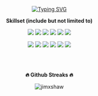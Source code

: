 <p align="center"> <a href="https://git.io/typing-svg"><img src="https://readme-typing-svg.demolab.com?font=Roboto&pause=1000&center=true&width=600&lines=Go%2C+Python%2C+Docker%2C+Kubernetes%2C+AWS;Senior+Software+Engineer%2C+Technology+Enthusiast;9%2B+years+of+professional+coding+experience" alt="Typing SVG" /></a> </p>



<p align="center"> <strong>Skillset (include but not limited to)</strong> </p>


<p align="center"> <img src="https://img.shields.io/badge/Go-00ADD8?style=for-the-badge&logo=go&logoColor=white" /> <img src="https://img.shields.io/badge/Python-3776AB?style=for-the-badge&logo=python&logoColor=white" /> <img src="https://img.shields.io/badge/PostgreSQL-316192?style=for-the-badge&logo=postgresql&logoColor=white" /> <img src="https://img.shields.io/badge/docker-%230db7ed.svg?style=for-the-badge&logo=docker&logoColor=white"> <img src="https://img.shields.io/badge/kubernetes-%23326ce5.svg?style=for-the-badge&logo=kubernetes&logoColor=white"> <img src="https://img.shields.io/badge/React-20232A?style=for-the-badge&logo=react&logoColor=61DAFB" /> </p>

<p align="center"> <img src="https://img.shields.io/badge/C%23-239120?style=for-the-badge&logo=c-sharp&logoColor=white" /> <img src="https://img.shields.io/badge/.NET-5C2D91?style=for-the-badge&logo=.net&logoColor=white" /> <img src="https://img.shields.io/badge/Amazon_AWS-232F3E?style=for-the-badge&logo=amazon-aws&logoColor=white" /> <img src="https://img.shields.io/badge/Google_Cloud-4285F4?style=for-the-badge&logo=google-cloud&logoColor=white" /> <img src="https://img.shields.io/badge/Kotlin-0095D5?style=for-the-badge&logo=kotlin&logoColor=white" /> <img src="https://img.shields.io/badge/Android-3DDC84?style=for-the-badge&logo=android&logoColor=white" /> </p>




</br>
</br>

<p align="center"><b>🔥 Github Streaks 🔥</b></p>
<p align="center"><img src="https://github-readme-streak-stats.herokuapp.com/?user=jimxshaw&theme=black-ice&hide_border=true&stroke=0000&background=0D1117&ring=0eaeff&fire=236f1b&currStreakLabel=0eaeff&bg_color=30,e96443,904e95&title_color=fff&text_color=fff" alt="jimxshaw" /></p>
